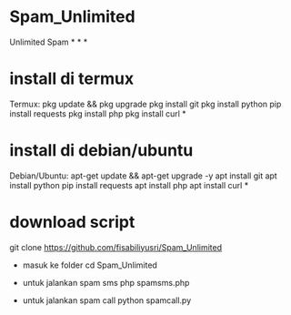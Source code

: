 # Spam_Unlimited
Unlimited Spam
*
*
*
# install di termux
Termux:
pkg update && pkg upgrade
pkg install git
pkg install python
pip install requests
pkg install php
pkg install curl
*
# install di debian/ubuntu
Debian/Ubuntu:
apt-get update && apt-get upgrade -y
apt install git
apt install python
pip install requests
apt install php
apt install curl
*
# download script
git clone https://github.com/fisabiliyusri/Spam_Unlimited

* masuk ke folder
cd Spam_Unlimited

* untuk jalankan spam sms
php spamsms.php

* untuk jalankan spam call
python spamcall.py
